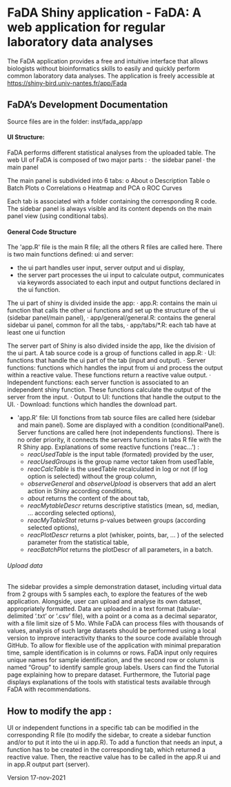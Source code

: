 # FaDA Shiny application - FaDA: A web application for regular laboratory data analyses

The FaDA application provides a free and intuitive interface that allows biologists without bioinformatics skills to easily and quickly perform common laboratory data analyses.
The application is freely accessible at https://shiny-bird.univ-nantes.fr/app/Fada


##  FaDA’s Development Documentation
Source files are in the folder: inst/fada_app/app

#### UI Structure:
FaDA performs different statistical analyses from the uploaded table.
The web UI of FaDA is composed of two major parts :
·	the sidebar panel
·	the main panel

The main panel is subdivided into 6 tabs:
o	About
o	Description Table
o	Batch Plots
o	Correlations
o	Heatmap and PCA
o	ROC Curves

Each tab is associated with a folder containing the corresponding R code. The sidebar panel is always visible and its content depends on the main panel view (using conditional tabs).

#### General Code Structure
The 'app.R' file is the main R file; all the others R files are called here.
There is two main functions defined: ui and server:
- the ui part handles user input, server output and ui display, 
- the server part processes the ui input to calculate output, communicates via keywords associated to each input and output functions declared in the ui function.

The ui part of shiny is divided inside the app:
·	app.R: contains the main ui function that calls the other ui functions and set up the structure of the ui (sidebar panel/main panel),
·	app/general/general.R: contains the general sidebar ui panel, common for all the tabs,
·	app/tabs/*.R: each tab have at least one ui function

The server part of Shiny is also divided inside the app, like the division of the ui part.
A tab source code is a group of functions called in app.R:
·	UI: functions that handle the ui part of the tab (input and output).
·	Server functions: functions which handles the input from ui and process the output within a reactive value. These functions return a reactive value output.
·	Independent functions: each server function is associated to an independent shiny function. These functions calculate the output of the server from the input.
·	Output to UI: functions that handle the output to the UI.
·	Download: functions which handles the download part.

- 'app.R' file:
UI fonctions from tab source files are called here (sidebar and main panel). Some are displayed with a condition (conditionalPanel).
Server functions are called here (not independents functions). There is no order priority, it connects the servers functions in tabs R file with the R Shiny app.
Explanations of some reactive functions ('reac...') :
	- _reacUsedTable_ is the input table (formated) provided by the user,
	- _reacUsedGroups_ is the group name vector taken from usedTable,
	- _reacCalcTable_ is the usedTable recalculated in log or not (if log option is selected) without the group column,
	- _observeGeneral_ and _observeUpload_ is observers that add an alert action in Shiny according conditions,
	- _about_ returns the content of the about tab,
	- _reacMytableDescr_ returns descriptive statistics (mean, sd, median, ... according selected options),
	- _reacMyTableStat_ returns p-values between groups (according selected options),
	- _reacPlotDescr_ returns a plot (whisker, points, bar, ... ) of the selected parameter from the statistical table,
	- _reacBatchPlot_ returns the plotDescr of all parameters, in a batch.
	
###### Upload data
The sidebar provides a simple demonstration dataset, including virtual data from 2 groups with 5 samples each, to explore the features of the web application. Alongside, user can upload and analyse its own dataset, appropriately formatted. Data are uploaded in a text format (tabular-delimited ‘.txt’ or ‘.csv’ file), with a point or a coma as a decimal separator, with a file limit size of 5 Mo. While FaDA can process files with thousands of values, analysis of such large datasets should be performed using a local version to improve interactivity thanks to the source code available through GitHub.
To allow for flexible use of the application with minimal preparation time, sample identification is in columns or rows. FaDA input only requires unique names for sample identification, and the second row or column is named “Group” to identify sample group labels.
Users can find the Tutorial page explaining how to prepare dataset. Furthermore, the Tutorial page displays explanations of the tools with statistical tests available through FaDA with recommendations.

  
## How to modify the app :
UI or independent functions in a specific tab can be modified in the corresponding R file (to modify the sidebar, to create a sidebar function and/or to put it into the ui in app.R).
To add a function that needs an input, a function has to be created in the corresponding tab, which returned a reactive value. Then, the reactive value has to be called in the app.R ui and in app.R output part (server).


Version 17-nov-2021
